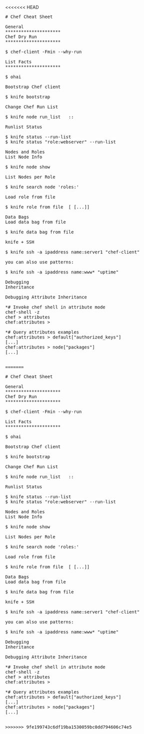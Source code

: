 <<<<<<< HEAD
<pre>
# Chef Cheat Sheet

General
*********************
Chef Dry Run
*********************

$ chef-client -Fmin --why-run

List Facts
*********************

$ ohai

Bootstrap Chef client

$ knife bootstrap <FQDN/IP>

Change Chef Run List

$ knife node run_list <add|remove> <node> <cookbook>::<recipe>

Runlist Status

$ knife status --run-list
$ knife status "role:webserver" --run-list

Nodes and Roles
List Node Info

$ knife node show <node>

List Nodes per Role

$ knife search node 'roles:<role name>'

Load role from file

$ knife role from file <file> [<file> [...]]

Data Bags
Load data bag from file

$ knife data bag from file <data bag name> <file>

knife + SSH

$ knife ssh -a ipaddress name:server1 "chef-client"

you can also use patterns:

$ knife ssh -a ipaddress name:www* "uptime"

Debugging
Inheritance

Debugging Attribute Inheritance

*# Invoke chef shell in attribute mode
chef-shell -z
chef > attributes
chef:attributes >

*# Query attributes examples
chef:attributes > default["authorized_keys"]
[...]
chef:attributes > node["packages"]
[...]


=======
<pre>
# Chef Cheat Sheet

General
*********************
Chef Dry Run
*********************

$ chef-client -Fmin --why-run

List Facts
*********************

$ ohai

Bootstrap Chef client

$ knife bootstrap <FQDN/IP>

Change Chef Run List

$ knife node run_list <add|remove> <node> <cookbook>::<recipe>

Runlist Status

$ knife status --run-list
$ knife status "role:webserver" --run-list

Nodes and Roles
List Node Info

$ knife node show <node>

List Nodes per Role

$ knife search node 'roles:<role name>'

Load role from file

$ knife role from file <file> [<file> [...]]

Data Bags
Load data bag from file

$ knife data bag from file <data bag name> <file>

knife + SSH

$ knife ssh -a ipaddress name:server1 "chef-client"

you can also use patterns:

$ knife ssh -a ipaddress name:www* "uptime"

Debugging
Inheritance

Debugging Attribute Inheritance

*# Invoke chef shell in attribute mode
chef-shell -z
chef > attributes
chef:attributes >

*# Query attributes examples
chef:attributes > default["authorized_keys"]
[...]
chef:attributes > node["packages"]
[...]


>>>>>>> 9fe199743c6df19ba1530059bc0dd794606c74e5
</pre>